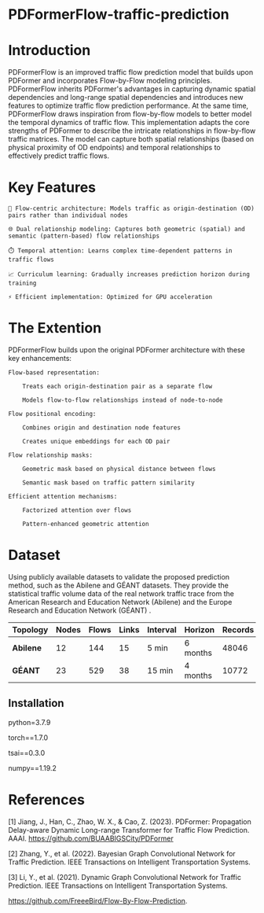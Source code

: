 # PDFormerFlow-traffic-prediction
# Introduction
PDFormerFlow is an improved traffic flow prediction model that builds upon PDFormer and incorporates Flow-by-Flow modeling principles. PDFormerFlow inherits PDFormer's advantages in capturing dynamic spatial dependencies and long-range spatial dependencies and introduces new features to optimize traffic flow prediction performance. At the same time, PDFormerFlow draws inspiration from flow-by-flow models to better model the temporal dynamics of traffic flow. This implementation adapts the core strengths of PDFormer to describe the intricate relationships in flow-by-flow traffic matrices. The model can capture both spatial relationships (based on physical proximity of OD endpoints) and temporal relationships to effectively predict traffic flows. 
# Key Features

    🚀 Flow-centric architecture: Models traffic as origin-destination (OD) pairs rather than individual nodes

    🌐 Dual relationship modeling: Captures both geometric (spatial) and semantic (pattern-based) flow relationships

    ⏱️ Temporal attention: Learns complex time-dependent patterns in traffic flows

    📈 Curriculum learning: Gradually increases prediction horizon during training

    ⚡ Efficient implementation: Optimized for GPU acceleration

# The Extention  

  PDFormerFlow builds upon the original PDFormer architecture with these key enhancements:

    Flow-based representation:

        Treats each origin-destination pair as a separate flow

        Models flow-to-flow relationships instead of node-to-node

    Flow positional encoding:

        Combines origin and destination node features

        Creates unique embeddings for each OD pair

    Flow relationship masks:

        Geometric mask based on physical distance between flows

        Semantic mask based on traffic pattern similarity

    Efficient attention mechanisms:

        Factorized attention over flows

        Pattern-enhanced geometric attention
# Dataset
Using publicly available datasets  to validate the proposed prediction method, such as  the Abilene and GÉANT datasets. They provide the statistical traffic volume data of the real network traffic trace from the American Research and Education Network (Abilene)  and the Europe Research and Education Network (GÉANT) .

| **Topology** | **Nodes** | **Flows** | **Links** | **Interval** | **Horizon** | **Records** |
| ------------ | --------- | --------- | --------- | ------------ | ----------- | ----------- |
| **Abilene**  | 12        | 144       | 15        | 5 min        | 6 months    | 48046       |
| **GÉANT**    | 23        | 529       | 38        | 15 min       | 4 months    | 10772       |


## Installation

python=3.7.9

torch==1.7.0

tsai==0.3.0

numpy==1.19.2

# References

  [1]  Jiang, J., Han, C., Zhao, W. X., & Cao, Z. (2023). PDFormer: Propagation Delay-aware Dynamic Long-range Transformer for Traffic Flow Prediction. AAAI. https://github.com/BUAABIGSCity/PDFormer

  [2] Zhang, Y., et al. (2022). Bayesian Graph Convolutional Network for Traffic Prediction. IEEE Transactions on Intelligent Transportation Systems.

 [3] Li, Y., et al. (2021). Dynamic Graph Convolutional Network for Traffic Prediction. IEEE Transactions on Intelligent Transportation Systems.
 
 https://github.com/FreeeBird/Flow-By-Flow-Prediction.
